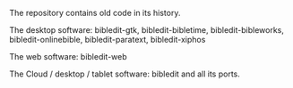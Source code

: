 The repository contains old code in its history.

The desktop software: bibledit-gtk, bibledit-bibletime, bibledit-bibleworks, bibledit-onlinebible, bibledit-paratext, bibledit-xiphos

The web software: bibledit-web

The Cloud / desktop / tablet software: bibledit and all its ports.
